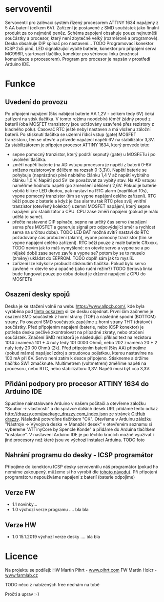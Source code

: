 # servoventil
Servoventil pro zalévací systém řízený procesorem ATTINY 1634 napájený z 5 AA baterií (celkem 6V). Zařízení je postavené z SMD součástek jako finální produkt za co nejméně peněz. Schéma zapojení obsahuje pouze nejnutněší součástky a procesor, který není zbytečně velký (rozměrově a programově). Deska obsahuje DIP spínač pro nastavení... TODO  Programovací konektor ICSP 2x5 pinů, LED signalizující vybité baterie, konektor pro připojení serva MG996R, startovací tlačítko, konektor pro sériovou linku (možnost komunikace s procesorem). Program pro procesor je napsán v prostředí Arduino IDE.

# Funkce
## Uvedení do provozu
Po připojení napájení (5ks nabíjecí baterie AA 1,2V - celkem tedy 6V) čeká zařízení na stisk tlačítka. V tomto režimu neodebírá téměř žádný proud z baterií (oba MOSFET tranzistory jsou udržovány uzavřené přes rezistory z kladného pólu). Časovač RTC ještě nebyl nastaven a má vloženu záložní baterii. Po stisknutí tlačítka se uzemní řídící vstup (gate) MOSFET tranzistoru, ten se otevře a přivede napájecí napětí 6V na stabilizátor 3,3V. Za stabilizátorem je připojen procesor ATTINY 1634, který provede toto:
* sepne pomocný tranzistor, který podrží sepnutý (gate) u MOSFETu i po uvolnění tlačítka.
* změří napětí baterie (na AD vstupu procesoru je napětí z baterií 0-6V sníženo rezistorovým děličem na rozsah 0-3,3V). Napětí baterie se pohybuje (naprázdno) plně nabitého článku 1,4 V až napětí vybitého článku 1,0 V. Napětí pod 5V lze považovat za vybitý stav. Na AD vstupu naměříme hodnotu napětí (po zmenšení děličem) 2,6V. Pokud je baterie vybitá blikne LED diodou, pak nastaví na RTC alarm (například 10s), vypne pomocný tranzistor (tím se vypne napájení celého zařízení). RTC běží pouze z baterie a když je čas alarmu tak RTC přes svůj vnitřní tranzistor (otevřený kolektor) uzemní MOSFET napájení, který sepne napájení pro stabilizátor a CPU. CPU zase změří napájení (pokud je málo udělá to samé).
* přečte nastavené DIP spínače, sepne na určitý čas servo (napájení serva přes MOSFET a generuje signál pro odpovýdající směr a rychlost serva na určitou dobu).
TODO LED BAT možná svítí? nastaví do RTC požadovaný čas probuzení (alarm), vypne pomocný tranzistor (tím se vypne napájení celého zařízení). RTC běží pouze z malé baterie CRxxxx. TODO nevím jak to máš vymyšlené: on otevře servo a vypne se a po nějaké době zase servo zavře a vypne se? potom by se to muselo (změny) ukládat do EEPROM.
TODO doplň sám jak to myslíš. 
* zařízení lze kdykoliv probudit stisknutím tlačítka. Pokud bylo servo zavřené -> otevře se a opačně (jako ruční režim?)
TODO Seriová linka bude fungovat pouze po dobu dokud je držené napájení z CPU do MOSFETu

## Osazení desky spojů
Deska je ke stažení volně na webu https://www.allpcb.com/, kde byla vyráběna pod [tímto odkazem](https://doplnit) si lze desku objednat. První čím začneme je osazení SMD součástek z horní strany (TOP) a následně spodní (BOTTOM) strany. Po osazení SMD součástek zapájíme z horní strany THT (drátové) součástky. Před připojením napájení (baterie, nebo ICSP konektor) je potřeba desku pečlivě zkontrolovat na případné zkraty, nebo otočení součástek. Značení SMD rezistorů je následující: příklad text na rezistoru 1014 znamená 101 + 4 nuly tedy 101 0000 Ohmů, nebo 202 znamená 20 + 2 nuly tedy 20 00 Ohmů (2k).
Před připojením baterií (5ks AA) připojíme (pokud máme) napájecí zdroj s proudovou pojistkou, kterou nastavíme na 100 mA při 6V. Servo není zatím k desce připojeno. Stiskneme a držíme tlačítko SW1 zmačknuté. Multimetrem (voltmetrem) změříme napětí na procesoru, nebo RTC, nebo stabilizátoru 3,3V. Napětí musí být cca 3,3V.

## Přidání podpory pro procesor ATTINY 1634 do Arduino IDE
Spustíme nainstalované Arduino v našem počítači a otevřeme záložku "Soubor -> vlastnosti" a do správce dalších desek URL přidáme tento odkaz
http://drazzy.com/package_drazzy.com_index.json ze stránek [GitHub drazzy](https://github.com/SpenceKonde/ATTinyCore/blob/master/Installation.md). Následně potvrdíme tlačítkem "OK". Otevřeme v Arduinu záložku "Nástroje -> Vývojová deska -> Manažér desek" v otevřeném seznamu si vybereme "ATTinyCore by Spencle Konde" a přidáme do Arduina tlačítkem "instalace". V nastavení Arduino IDE je po těchto krocích možné využívat i jiné procesory než které jsou ve výchozí instalaci Arduina.
TODO foto

## Nahrání programu do desky - ICSP programátor
Připojíme do konektoru ICSP desky servoventilu náš programátor (pokud ho nemáme zakoupený, můžeme si ho vyrobit dle [tohoto návodu](https://pihrt.com/elektronika/390-programator-atmel-isp-usbasp)). Při připojení programátoru nepoužíváme napájení z baterií (baterie odpojíme)


## Verze FW
* 1.1 novinky...
* 1.0 výchozí verze programu .... bla bla

## Verze HW
* 1.0 15.1.2019 výchozí verze desky .... bla bla

# Licence
Na projektu se podílejí:
HW Martin Pihrt - www.pihrt.com
FW Martin Holcr - www.farmlab.cz 

TODO něco z nabízených free nechám na tobě

Pročti a uprav :-)
